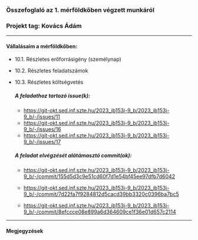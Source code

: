 ### Összefoglaló az 1. mérföldkőben végzett munkáról

### Projekt tag: Kovács Ádám

___

#### Vállalásaim a mérföldkőben: 

 - 10.1. Részletes erőforrásigény (személynap)
 - 10.2. Részletes feladatszámok
 - 10.3. Részletes költségvetés

    ##### A feladathoz tartozó issue(k):

     - https://git-okt.sed.inf.szte.hu/2023_ib153i-9_b/2023_ib153i-9_b/-/issues/11
     - https://git-okt.sed.inf.szte.hu/2023_ib153i-9_b/2023_ib153i-9_b/-/issues/16
     - https://git-okt.sed.inf.szte.hu/2023_ib153i-9_b/2023_ib153i-9_b/-/issues/17
    ##### A feladat elvégzését alátámasztó commit(ok):
	
     - https://git-okt.sed.inf.szte.hu/2023_ib153i-9_b/2023_ib153i-9_b/-/commit/155d5d3c9e51cd60f7d1e54bf45ee97dfb7d6042

     - https://git-okt.sed.inf.szte.hu/2023_ib153i-9_b/2023_ib153i-9_b/-/commit/7d22fa7f9284812d5cacd39bb3320c0396ba7bc5
     
     - https://git-okt.sed.inf.szte.hu/2023_ib153i-9_b/2023_ib153i-9_b/-/commit/8efccce08e899a6d364609ce1f36e01d657c2114
   
___


#### Megjegyzések


